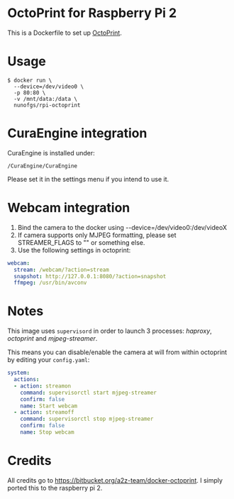 # OctoPrint for Raspberry Pi 2

This is a Dockerfile to set up [OctoPrint](http://octoprint.org/).

# Usage

```shell
$ docker run \
  --device=/dev/video0 \
  -p 80:80 \
  -v /mnt/data:/data \
  nunofgs/rpi-octoprint
```

# CuraEngine integration

CuraEngine is installed under:

```
/CuraEngine/CuraEngine
```

Please set it in the settings menu if you intend to use it.

# Webcam integration

1. Bind the camera to the docker using --device=/dev/video0:/dev/videoX
2. If camera supports only MJPEG formatting, please set STREAMER_FLAGS to "" or something else.
3. Use the following settings in octoprint:

```yaml
webcam:
  stream: /webcam/?action=stream
  snapshot: http://127.0.0.1:8080/?action=snapshot
  ffmpeg: /usr/bin/avconv
```

# Notes

This image uses `supervisord` in order to launch 3 processes: _haproxy_, _octoprint_ and _mjpeg-streamer_.

This means you can disable/enable the camera at will from within octoprint by editing your `config.yaml`:

```yaml
system:
  actions:
  - action: streamon
    command: supervisorctl start mjpeg-streamer
    confirm: false
    name: Start webcam
  - action: streamoff
    command: supervisorctl stop mjpeg-streamer
    confirm: false
    name: Stop webcam
```

# Credits

All credits go to https://bitbucket.org/a2z-team/docker-octoprint. I simply ported this to the raspberry pi 2.
